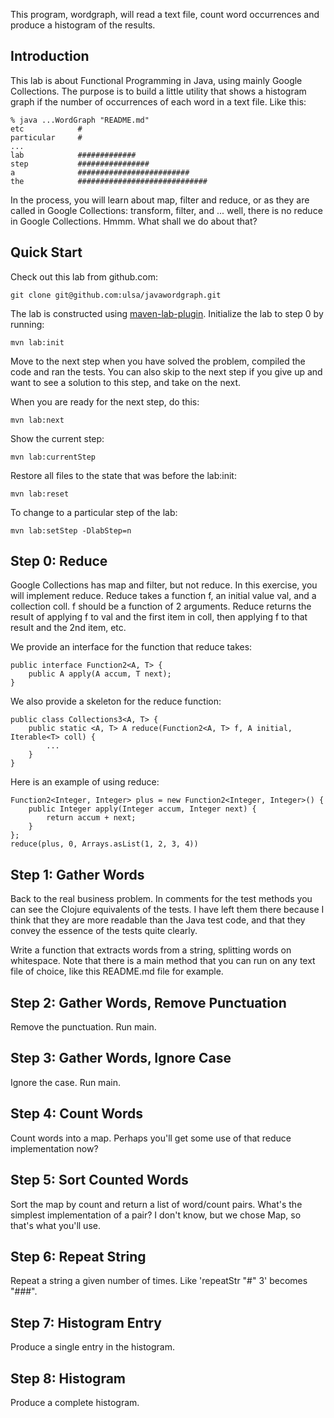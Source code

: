 This program, wordgraph, will read a text file, count word occurrences and produce
a histogram of the results.

Introduction
------------
This lab is about Functional Programming in Java, using mainly Google Collections. The purpose is to build a little utility that shows a histogram graph if the number of occurrences of each word in a text file. Like this:

	% java ...WordGraph "README.md"
	etc            #
	particular     #
	...
	lab            #############
	step           ################
	a              #########################
	the            #############################

In the process, you will learn about map, filter and reduce, or as they are called in Google Collections: transform, filter, and ... well, there is no reduce in Google Collections. Hmmm. What shall we do about that?

Quick Start
-----------
Check out this lab from github.com:

	git clone git@github.com:ulsa/javawordgraph.git

The lab is constructed using [maven-lab-plugin](https://github.com/jayway/maven-lab-plugin). Initialize the lab to step 0 by running:

	mvn lab:init

Move to the next step when you have solved the problem, compiled the code and ran the tests. You can also skip to the next step if you give up and want to see a solution to this step, and take on the next.

When you are ready for the next step, do this:

	mvn lab:next

Show the current step:

	mvn lab:currentStep

Restore all files to the state that was before the lab:init:

	mvn lab:reset

To change to a particular step of the lab:

	mvn lab:setStep -DlabStep=n

Step 0: Reduce
--------------
Google Collections has map and filter, but not reduce. In this exercise, you will implement reduce. Reduce takes a function f, an initial value val, and a collection coll. f should be a function of 2 arguments. Reduce returns the result of applying f to val and the first item in coll, then applying f to that result and the 2nd item, etc.

We provide an interface for the function that reduce takes:

    public interface Function2<A, T> {
        public A apply(A accum, T next);
    }
	
We also provide a skeleton for the reduce function:

    public class Collections3<A, T> {
        public static <A, T> A reduce(Function2<A, T> f, A initial, Iterable<T> coll) {
    	    ...
        }
    }

Here is an example of using reduce:

    Function2<Integer, Integer> plus = new Function2<Integer, Integer>() {
        public Integer apply(Integer accum, Integer next) {
            return accum + next;
        }
    };
    reduce(plus, 0, Arrays.asList(1, 2, 3, 4))
	
Step 1: Gather Words
--------------------
Back to the real business problem. In comments for the test methods you can see the Clojure equivalents of the tests. I have left them there because I think that they are more readable than the Java test code, and that they convey the essence of the tests quite clearly.

Write a function that extracts words from a string, splitting words on whitespace. Note that there is a main method that you can run on any text file of choice, like this README.md file for example.

Step 2: Gather Words, Remove Punctuation
----------------------------------------
Remove the punctuation. Run main.

Step 3: Gather Words, Ignore Case
---------------------------------
Ignore the case. Run main.

Step 4: Count Words
-------------------
Count words into a map. Perhaps you'll get some use of that reduce implementation now?

Step 5: Sort Counted Words
--------------------------
Sort the map by count and return a list of word/count pairs. What's the simplest implementation of a pair? I don't know, but we chose Map, so that's what you'll use.

Step 6: Repeat String
---------------------
Repeat a string a given number of times. Like 'repeatStr "#" 3' becomes "###".

Step 7: Histogram Entry
-----------------------
Produce a single entry in the histogram.

Step 8: Histogram
-----------------
Produce a complete histogram.

